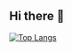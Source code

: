 ## Hi there 👋

[![Top Langs](https://github-readme-stats.vercel.app/api/top-langs/?username=nicolasnovaes79&layout=donut)](https://github.com/anuraghazra/github-readme-stats)


